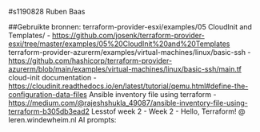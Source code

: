 #s1190828 Ruben Baas

##Gebruikte bronnen:
terraform-provider-esxi/examples/05 CloudInit and Templates/ - https://github.com/josenk/terraform-provider-esxi/tree/master/examples/05%20CloudInit%20and%20Templates
terraform-provider-azurerm/examples/virtual-machines/linux/basic-ssh - https://github.com/hashicorp/terraform-provider-azurerm/blob/main/examples/virtual-machines/linux/basic-ssh/main.tf
cloud-init documentation - https://cloudinit.readthedocs.io/en/latest/tutorial/qemu.html#define-the-configuration-data-files
Ansible inventory file using terraform - https://medium.com/@rajeshshukla_49087/ansible-inventory-file-using-terraform-b305db3ead2
Lesstof week 2 - Week 2 - Hello, Terraform! @ leren.windewheim.nl
AI prompts: 